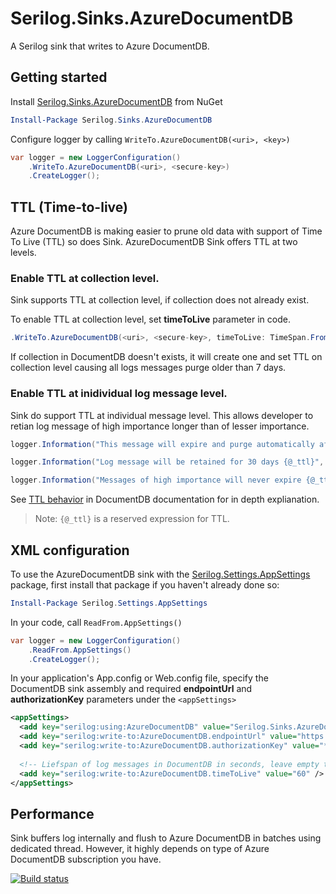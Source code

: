 # Serilog.Sinks.AzureDocumentDB
A Serilog sink that writes to Azure DocumentDB.

## Getting started
Install [Serilog.Sinks.AzureDocumentDB](https://www.nuget.org/packages/serilog.sinks.azuredocumentdb) from NuGet

```PowerShell
Install-Package Serilog.Sinks.AzureDocumentDB
```

Configure logger by calling `WriteTo.AzureDocumentDB(<uri>, <key>)`

```C#
var logger = new LoggerConfiguration()
    .WriteTo.AzureDocumentDB(<uri>, <secure-key>)
    .CreateLogger();
```

## TTL (Time-to-live)

Azure DocumentDB is making easier to prune old data with support of Time To Live (TTL) so does Sink. AzureDocumentDB Sink offers TTL at two levels.

### Enable TTL at collection level.

Sink supports TTL at collection level, if collection does not already exist.
 
To enable TTL at collection level, set **timeToLive** parameter in code.

```C#
.WriteTo.AzureDocumentDB(<uri>, <secure-key>, timeToLive: TimeSpan.FromDays(7))
```
If collection in DocumentDB doesn't exists, it will create one and set TTL on collection level causing all logs messages purge older than 7 days.


### Enable TTL at inidividual log message level.

Sink do support TTL at individual message level. This allows developer to retian log message of high importance longer than of lesser importance.

```C#
logger.Information("This message will expire and purge automatically after {@_ttl} seconds", 60);

logger.Information("Log message will be retained for 30 days {@_ttl}", 2592000); // 30*24*60*60

logger.Information("Messages of high importance will never expire {@_ttl}", -1); 
```

See [TTL behavior](https://azure.microsoft.com/en-us/documentation/articles/documentdb-time-to-live/) in DocumentDB documentation for in depth explianation.

>Note: `{@_ttl}` is a reserved expression for TTL.



## XML <appSettings> configuration

To use the AzureDocumentDB sink with the [Serilog.Settings.AppSettings](https://www.nuget.org/packages/Serilog.Settings.AppSettings) package, first install that package if you haven't already done so:

```PowerShell
Install-Package Serilog.Settings.AppSettings
```
In your code, call `ReadFrom.AppSettings()`

```C#
var logger = new LoggerConfiguration()
    .ReadFrom.AppSettings()
    .CreateLogger();
```
In your application's App.config or Web.config file, specify the DocumentDB sink assembly and required **endpointUrl** and **authorizationKey** parameters under the `<appSettings>`

```XML
<appSettings>
  <add key="serilog:using:AzureDocumentDB" value="Serilog.Sinks.AzureDocumentDB" />
  <add key="serilog:write-to:AzureDocumentDB.endpointUrl" value="https://****.documents.azure.com:443" />
  <add key="serilog:write-to:AzureDocumentDB.authorizationKey" value="****" />
    
  <!-- Liefspan of log messages in DocumentDB in seconds, leave empty to disable expiration. -->
  <add key="serilog:write-to:AzureDocumentDB.timeToLive" value="60" />
</appSettings>
```

## Performance
Sink buffers log internally and flush to Azure DocumentDB in batches using dedicated thread. However, it highly depends on type of Azure DocumentDB subscription you have. 


[![Build status](https://ci.appveyor.com/api/projects/status/schh1be3g817cv3u/branch/dev?svg=true)](https://ci.appveyor.com/project/SaleemMirza/serilog-sinks-azuredocumentdb/branch/dev)
